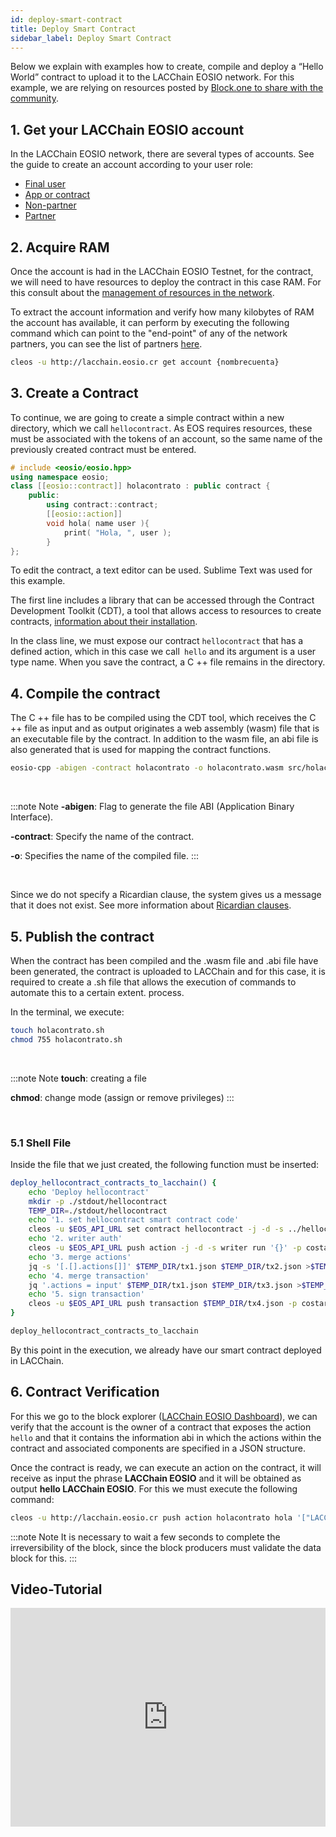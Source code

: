 ```yaml
---
id: deploy-smart-contract
title: Deploy Smart Contract
sidebar_label: Deploy Smart Contract
---
```


Below we explain with examples how to create, compile and deploy a “Hello World” contract to upload it to the LACChain EOSIO network. For this example, we are relying on resources posted by [Block.one to share with the community](http://developers.eos.io/).

## 1. Get your LACChain EOSIO account

In the LACChain EOSIO network, there are several types of accounts. See the guide to create an account according to your user role:

- [Final user](./create-account-final)
- [App or contract](./create-account-contract)
- [Non-partner](./create-account-non-partner)
- [Partner](./create-account-partner)

## 2. Acquire RAM

Once the account is had in the LACChain EOSIO Testnet, for the contract, we will need to have resources to deploy the contract in this case RAM. For this consult about the [management of resources in the network](../testnet/resource-usage).

To extract the account information and verify how many kilobytes of RAM the account has available, it can perform by executing the following command which can point to the "end-point" of any of the network partners, you can see the list of partners [here](./partners).

```bash
cleos -u http://lacchain.eosio.cr get account {nombrecuenta}
```

## 3. Create a Contract

To continue, we are going to create a simple contract within a new directory, which we call `hellocontract`. As EOS requires resources, these must be associated with the tokens of an account, so the same name of the previously created contract must be entered.

```cpp title="holacontrato.cpp"
# include <eosio/eosio.hpp>
using namespace eosio;
class [[eosio::contract]] holacontrato : public contract {
	public:
		using contract::contract;
		[[eosio::action]]
		void hola( name user ){
			print( "Hola, ", user );
		}
};
```

To edit the contract, a text editor can be used. Sublime Text was used for this example.

The first line includes a library that can be accessed through the Contract Development Toolkit (CDT), a tool that allows access to resources to create contracts, [information about their installation](./development-environment).

In the class line, we must expose our contract `hellocontract` that has a defined action, which in this case we call` hello` and its argument is a user type name. When you save the contract, a C ++ file remains in the directory.


## 4. Compile the contract

The C ++ file has to be compiled using the CDT tool, which receives the C ++ file as input and as output originates a web assembly (wasm) file that is an executable file by the contract. In addition to the wasm file, an abi file is also generated that is used for mapping the contract functions.

```bash
eosio-cpp -abigen -contract holacontrato -o holacontrato.wasm src/holacontrato.cpp
```

<br/>

:::note Note
**-abigen**: Flag to generate the file ABI (Application Binary Interface).

**-contract**: Specify the name of the contract.

**-o**: Specifies the name of the compiled file.
:::

<br/>

Since we do not specify a Ricardian clause, the system gives us a message that it does not exist. See more information about [Ricardian clauses](https://guias.eoscostarica.io/docs/aprender-eosio/contratos-ricardianos).


## 5. Publish the contract

When the contract has been compiled and the .wasm file and .abi file have been generated, the contract is uploaded to LACChain and for this case, it is required to create a .sh file that allows the execution of commands to automate this to a certain extent. process.

In the terminal, we execute:

```bash
touch holacontrato.sh
chmod 755 holacontrato.sh
```

<br/>

:::note Note
**touch**: creating a file

**chmod**: change mode (assign or remove privileges)
:::

<br/>

### 5.1 Shell File

Inside the file that we just created, the following function must be inserted:

```bash title="hellocontract.sh"
deploy_hellocontract_contracts_to_lacchain() {   
    echo 'Deploy hellocontract'
    mkdir -p ./stdout/hellocontract
    TEMP_DIR=./stdout/hellocontract
    echo '1. set hellocontract smart contract code'
    cleos -u $EOS_API_URL set contract hellocontract -j -d -s ../hellocontract/ >$TEMP_DIR/tx2.json
    echo '2. writer auth'
    cleos -u $EOS_API_URL push action -j -d -s writer run '{}' -p costarica@writer >$TEMP_DIR/tx1.json
    echo '3. merge actions'
    jq -s '[.[].actions[]]' $TEMP_DIR/tx1.json $TEMP_DIR/tx2.json >$TEMP_DIR/tx3.json
    echo '4. merge transaction'
    jq '.actions = input' $TEMP_DIR/tx1.json $TEMP_DIR/tx3.json >$TEMP_DIR/tx4.json
    echo '5. sign transaction'
    cleos -u $EOS_API_URL push transaction $TEMP_DIR/tx4.json -p costarica@writer -p hellocontract@active
}

deploy_hellocontract_contracts_to_lacchain
```

By this point in the execution, we already have our smart contract deployed in LACChain.

## 6. Contract Verification

For this we go to the block explorer ([LACChain EOSIO Dashboard](https://dashboard.latamlink.io/accounts)), we can verify that the account is the owner of a contract that exposes the action `hello` and that it contains the information abi in which the actions within the contract and associated components are specified in a JSON structure.

Once the contract is ready, we can execute an action on the contract, it will receive as input the phrase **LACChain EOSIO** and it will be obtained as output **hello LACChain EOSIO**. For this we must execute the following command:

```bash
cleos -u http://lacchain.eosio.cr push action holacontrato hola '["LACChain EOSIO"]' -p holacontrato@active
```

:::note Note
It is necessary to wait a few seconds to complete the irreversibility of the block, since the block producers must validate the data block for this.
:::

## Video-Tutorial

<iframe width="100%" height="350px" src="https://www.youtube.com/embed/nMivNMvS09Y" frameborder="0" allow="accelerometer; autoplay; encrypted-media; gyroscope; picture-in-picture" allowfullscreen mark="crwd-mark"></iframe>
